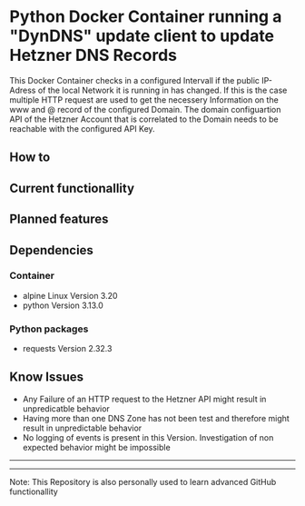 # Python Docker Container running a "DynDNS" update client to update Hetzner DNS Records

This Docker Container checks in a configured Intervall if the public IP-Adress of the local Network it is running in has changed. If this is the case multiple HTTP request are used to get the necessery Information on the www and @ record of the configured Domain. The domain configuartion API of the Hetzner Account that is correlated to the Domain needs to be reachable with the configured API Key.

## How to

## Current functionallity

## Planned features

## Dependencies

### Container
- alpine Linux Version 3.20
- python Version 3.13.0

### Python packages
- requests Version 2.32.3

## Know Issues
- Any Failure of an HTTP request to the Hetzner API might result in unpredicatble behavior
- Having more than one DNS Zone has not been test and therefore might result in unpredictable behavior
- No logging of events is present in this Version. Investigation of non expected behavior might be impossible

---
---

Note: This Repository is also personally used to learn advanced GitHub functionallity